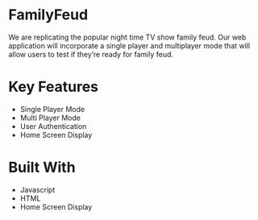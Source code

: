 # FamilyFeud
We are replicating the popular night time TV show family feud. Our web application will incorporate a single player and multiplayer mode that will allow users to test if they’re ready for family feud.

# Key Features 
- Single Player Mode
- Multi Player Mode
- User Authentication 
- Home Screen Display


# Built With
- Javascript
- HTML 
- Home Screen Display
